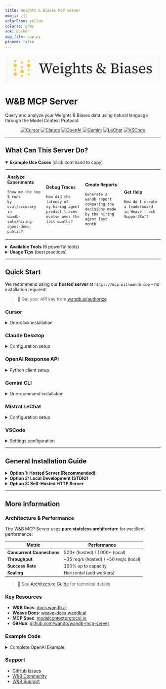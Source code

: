 ```yaml
---
title: Weights & Biases MCP Server
emoji: 🪄🐝
colorFrom: yellow
colorTo: gray
sdk: docker
app_file: app.py
pinned: false
---
```


<p align="center">
  <picture>
    <source media="(prefers-color-scheme: dark)" srcset="https://raw.githubusercontent.com/wandb/wandb/main/assets/logo-dark.svg">
    <source media="(prefers-color-scheme: light)" srcset="https://raw.githubusercontent.com/wandb/wandb/main/assets/logo-light.svg">
    <img src="https://raw.githubusercontent.com/wandb/wandb/main/assets/logo-light.svg" width="600" alt="Weights & Biases">
  </picture>
</p>

# W&B MCP Server

Query and analyze your Weights & Biases data using natural language through the Model Context Protocol.

<div align="center">
  <a href="https://cursor.com/en/install-mcp?name=wandb&config=eyJ0cmFuc3BvcnQiOiJodHRwIiwidXJsIjoiaHR0cHM6Ly9tY3Aud2l0aHdhbmRiLmNvbS9tY3AiLCJoZWFkZXJzIjp7IkF1dGhvcml6YXRpb24iOiJCZWFyZXIge3tXQU5EQl9BUElfS0VZfX0iLCJBY2NlcHQiOiJhcHBsaWNhdGlvbi9qc29uLCB0ZXh0L2V2ZW50LXN0cmVhbSJ9fQ%3D%3D"><img src="https://cursor.com/deeplink/mcp-install-dark.svg" alt="Cursor" height="28"/></a>
  <a href="#claude-desktop"><img src="https://img.shields.io/badge/Claude-6B5CE6?logo=anthropic&logoColor=white" alt="Claude" height="28"/></a>
  <a href="#openai"><img src="https://img.shields.io/badge/OpenAI-412991?logo=openai&logoColor=white" alt="OpenAI" height="28"/></a>
  <a href="#gemini-cli"><img src="https://img.shields.io/badge/Gemini-4285F4?logo=google&logoColor=white" alt="Gemini" height="28"/></a>
  <a href="#mistral-lechat"><img src="https://img.shields.io/badge/LeChat-FF6B6B?logo=mistralai&logoColor=white" alt="LeChat" height="28"/></a>
  <a href="#vscode"><img src="https://img.shields.io/badge/VSCode-007ACC?logo=visualstudiocode&logoColor=white" alt="VSCode" height="28"/></a>
</div>

---

## What Can This Server Do?

<details open>
<summary><strong>Example Use Cases</strong> (click command to copy)</summary>

<table>
<tr>
<td width="25%">

**Analyze Experiments**
```text
Show me the top 5 runs 
by eval/accuracy in 
wandb-smle/hiring-agent-demo-public?
```

</td>
<td width="25%">

**Debug Traces**
```text
How did the latency of 
my hiring agent predict traces 
evolve over the last months?
```

</td>
<td width="25%">

**Create Reports**
```text
Generate a wandb report 
comparing the decisions made
by the hiring agent last month
```

</td>
<td width="25%">

**Get Help**
```text
How do I create a leaderboard
in Weave - ask SupportBot?
```

</td>
</tr>
</table>
</details>

<details>
<summary><strong>Available Tools</strong> (6 powerful tools)</summary>

| Tool | Description | Example Query |
|------|-------------|---------------|
| **query_wandb_tool** | Query W&B runs, metrics, and experiments | *"Show me runs with loss < 0.1"* |
| **query_weave_traces_tool** | Analyze LLM traces and evaluations | *"What's the average latency?"* |
| **count_weave_traces_tool** | Count traces and get storage metrics | *"How many traces failed?"* |
| **create_wandb_report_tool** | Create W&B reports programmatically | *"Create a performance report"* |
| **query_wandb_entity_projects** | List projects for an entity | *"What projects exist?"* |
| **query_wandb_support_bot** | Get help from W&B documentation | *"How do I use sweeps?"* |

</details>

<details>
<summary><strong>Usage Tips</strong> (best practices)</summary>

**→ Provide your W&B project and entity name**  
LLMs are not mind readers, ensure you specify the W&B Entity and W&B Project to the LLM.

**→ Avoid asking overly broad questions**  
Questions such as "what is my best evaluation?" are probably overly broad and you'll get to an answer faster by refining your question to be more specific such as: "what eval had the highest f1 score?"

**→ Ensure all data was retrieved**  
When asking broad, general questions such as "what are my best performing runs/evaluations?" it's always a good idea to ask the LLM to check that it retrieved all the available runs. The MCP tools are designed to fetch the correct amount of data, but sometimes there can be a tendency from the LLMs to only retrieve the latest runs or the last N runs.

</details>

---

## Quick Start

We recommend using our **hosted server** at `https://mcp.withwandb.com` - no installation required!

> 🔑 Get your API key from [wandb.ai/authorize](https://wandb.ai/authorize)

### Cursor
<details>
<summary>One-click installation</summary>

1. Open Cursor Settings (`⌘,` or `Ctrl,`)
2. Navigate to **Features** → **Model Context Protocol**
3. Click **"Install from Registry"** or **"Add MCP Server"**
4. Search for "wandb" or enter:
   - **Name**: `wandb`
   - **URL**: `https://mcp.withwandb.com/mcp`
   - **API Key**: Your W&B API key

For local installation, see [Option 2](#option-2-local-development-stdio) below.
</details>

### Claude Desktop
<details>
<summary>Configuration setup</summary>

Add to your Claude config file:

   ```bash
# macOS
open ~/Library/Application\ Support/Claude/claude_desktop_config.json

# Windows
notepad %APPDATA%\Claude\claude_desktop_config.json
```

```json
{
  "mcpServers": {
    "wandb": {
      "url": "https://mcp.withwandb.com/mcp",
      "apiKey": "YOUR_WANDB_API_KEY"
    }
  }
}
```

Restart Claude Desktop to activate.

For local installation, see [Option 2](#option-2-local-development-stdio) below.
</details>

### OpenAI Response API
<details>
<summary>Python client setup</summary>

   ```python
from openai import OpenAI
import os

client = OpenAI()

resp = client.responses.create(
    model="gpt-4o",
    tools=[{
        "type": "mcp",
        "server_url": "https://mcp.withwandb.com/mcp",
        "authorization": os.getenv('WANDB_API_KEY'),
    }],
    input="How many traces are in my project?"
)
print(resp.output_text)
```

> **Note**: OpenAI's MCP is server-side, so localhost URLs won't work. For local servers, see [Option 2](#option-2-local-development-stdio) with ngrok.
</details>

### Gemini CLI
<details>
<summary>One-command installation</summary>

```bash
# Set your API key
export WANDB_API_KEY="your-api-key-here"

# Install the extension
gemini extensions install https://github.com/wandb/wandb-mcp-server
```

The extension will use the configuration from `gemini-extension.json` pointing to the hosted server.

For local installation, see [Option 2](#option-2-local-development-stdio) below.
</details>

### Mistral LeChat
<details>
<summary>Configuration setup</summary>

In LeChat settings, add an MCP server:
- **URL**: `https://mcp.withwandb.com/mcp`
- **API Key**: Your W&B API key

For local installation, see [Option 2](#option-2-local-development-stdio) below.
</details>

### VSCode
<details>
<summary>Settings configuration</summary>

```bash
# Open settings
code ~/.config/Code/User/settings.json
```

```json
{
  "mcp.servers": {
    "wandb": {
      "url": "https://mcp.withwandb.com/mcp",
      "headers": {
        "Authorization": "Bearer YOUR_WANDB_API_KEY"
      }
    }
  }
}
```

For local installation, see [Option 2](#option-2-local-development-stdio) below.
</details>

---

## General Installation Guide

<details>
<summary><strong>Option 1: Hosted Server (Recommended)</strong></summary>

The hosted server provides a zero-configuration experience with enterprise-grade reliability. This server is maintained by the W&B team, automatically updated with new features, and scales to handle any workload. Perfect for teams and production use cases where you want to focus on your ML work rather than infrastructure.

### Using the Public Server

The easiest way is using our hosted server at `https://mcp.withwandb.com`.

**Benefits:**
- ✅ Zero installation
- ✅ Always up-to-date
- ✅ Automatic scaling
- ✅ No maintenance

Simply use the configurations shown in [Quick Start](#quick-start).
</details>

<details>
<summary><strong>Option 2: Local Development (STDIO)</strong></summary>

Run the MCP server locally for development, testing, or when you need full control over your data. The local server runs directly on your machine with STDIO transport for desktop clients or HTTP transport for web-based clients. Ideal for developers who want to customize the server or work in air-gapped environments.

### Manual Configuration
Add to your MCP client config:

```json
{
  "mcpServers": {
    "wandb": {
      "command": "uvx",
      "args": [
        "--from",
        "git+https://github.com/wandb/wandb-mcp-server",
        "wandb_mcp_server"
      ],
      "env": {
        "WANDB_API_KEY": "YOUR_API_KEY"
      }
    }
  }
}
```

### Prerequisites

- Python 3.10+
- [uv](https://docs.astral.sh/uv/) (recommended) or pip

```bash
# Install uv (if not already installed)
curl -LsSf https://astral.sh/uv/install.sh | sh
```

### Installation

```bash
# Using uv (recommended)
uv pip install wandb-mcp-server

# Or from GitHub
pip install git+https://github.com/wandb/wandb-mcp-server
```

### Client-Specific Installation Commands

#### Cursor (Project-only)
Enable the server for a specific project:
```bash
uvx --from git+https://github.com/wandb/wandb-mcp-server add_to_client --config_path .cursor/mcp.json && uvx wandb login
```

#### Cursor (Global)
Enable the server for all Cursor projects:
```bash
uvx --from git+https://github.com/wandb/wandb-mcp-server add_to_client --config_path ~/.cursor/mcp.json && uvx wandb login
```

#### Windsurf
```bash
uvx --from git+https://github.com/wandb/wandb-mcp-server add_to_client --config_path ~/.codeium/windsurf/mcp_config.json && uvx wandb login
```

#### Claude Code
```bash
claude mcp add wandb -- uvx --from git+https://github.com/wandb/wandb-mcp-server wandb_mcp_server && uvx wandb login
```

With API key:
```bash
claude mcp add wandb -e WANDB_API_KEY=your-api-key -- uvx --from git+https://github.com/wandb/wandb-mcp-server wandb_mcp_server
```

#### Claude Desktop
```bash
uvx --from git+https://github.com/wandb/wandb-mcp-server add_to_client --config_path "~/Library/Application Support/Claude/claude_desktop_config.json" && uvx wandb login
```

### Testing with ngrok (for server-side clients)

For clients like OpenAI and LeChat that require public URLs:

```bash
# 1. Start HTTP server
uvx wandb-mcp-server --transport http --port 8080

# 2. Expose with ngrok
ngrok http 8080

# 3. Use the ngrok URL in your client configuration
```

> **Note**: These utilities are inspired by the OpenMCP Server Registry [add-to-client pattern](https://www.open-mcp.org/servers).
</details>

<details>
<summary><strong>Option 3: Self-Hosted HTTP Server</strong></summary>

Deploy your own W&B MCP server for team-wide access or custom infrastructure requirements. This option gives you complete control over deployment, security, and scaling while maintaining compatibility with all MCP clients. Perfect for organizations that need on-premises deployment or want to integrate with existing infrastructure.

### Using Docker

```bash
docker run -p 7860:7860 \
  -e WANDB_API_KEY=your-server-key \
  ghcr.io/wandb/wandb-mcp-server
```

### From Source

```bash
# Clone repository
git clone https://github.com/wandb/wandb-mcp-server
cd wandb-mcp-server

# Install and run
uv pip install -r requirements.txt
uv run app.py
```

### Deploy to HuggingFace Spaces

1. Fork [wandb-mcp-server](https://github.com/wandb/wandb-mcp-server)
2. Create new Space on [Hugging Face](https://huggingface.co/spaces)
3. Choose "Docker" SDK
4. Connect your fork
5. Add `WANDB_API_KEY` as secret (optional)

Server URL: `https://YOUR-SPACE.hf.space/mcp`
</details>

---

## More Information

### Architecture & Performance

The W&B MCP Server uses **pure stateless architecture** for excellent performance:

| Metric | Performance |
|--------|------------|
| **Concurrent Connections** | 500+ (hosted) / 1000+ (local) |
| **Throughput** | ~35 req/s (hosted) / ~50 req/s (local) |
| **Success Rate** | 100% up to capacity |
| **Scaling** | Horizontal (add workers) |

> 📖 See [Architecture Guide](ARCHITECTURE.md) for technical details

### Key Resources

- **W&B Docs**: [docs.wandb.ai](https://docs.wandb.ai)
- **Weave Docs**: [weave-docs.wandb.ai](https://weave-docs.wandb.ai)
- **MCP Spec**: [modelcontextprotocol.io](https://modelcontextprotocol.io)
- **GitHub**: [github.com/wandb/wandb-mcp-server](https://github.com/wandb/wandb-mcp-server)

### Example Code

<details>
<summary>Complete OpenAI Example</summary>

```python
from openai import OpenAI
from dotenv import load_dotenv
import os

load_dotenv()

client = OpenAI()

resp = client.responses.create(
    model="gpt-4o",  # Use gpt-4o for larger context window
    tools=[
        {
            "type": "mcp",
            "server_label": "wandb",
            "server_description": "Query W&B data",
            "server_url": "https://mcp.withwandb.com/mcp",
            "authorization": os.getenv('WANDB_API_KEY'),
            "require_approval": "never",
        },
    ],
    input="How many traces are in wandb-smle/hiring-agent-demo-public?",
)

print(resp.output_text)
```
</details>

### Support

- [GitHub Issues](https://github.com/wandb/wandb-mcp-server/issues)
- [W&B Community](https://community.wandb.ai)
- [W&B Support](https://wandb.ai/support)
